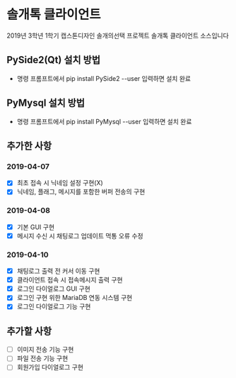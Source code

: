 # 솔개톡 클라이언트
2019년 3학년 1학기 캡스톤디자인 솔개의선택
프로젝트 솔개톡 클라이언트 소스입니다

## PySide2(Qt) 설치 방법
- 명령 프롬프트에서 pip install PySide2 --user 입력하면 설치 완료

## PyMysql 설치 방법
- 명령 프롬프트에서 pip install PyMysql --user 입력하면 설치 완료

## 추가한 사항
### 2019-04-07
- [x] 최초 접속 시 닉네임 설정 구현(X)
- [x] 닉네임, 플래그, 메시지를 포함한 버퍼 전송의 구현

### 2019-04-08
- [x] 기본 GUI 구현
- [x] 메시지 수신 시 채팅로그 업데이트 먹통 오류 수정

### 2019-04-10
- [x] 채팅로그 출력 전 커서 이동 구현
- [x] 클라이언트 접속 시 접속메시지 출력 구현
- [x] 로그인 다이얼로그 GUI 구현
- [x] 로그인 구현 위한 MariaDB 연동 시스템 구현
- [x] 로그인 다이얼로그 기능 구현

## 추가할 사항
- [ ] 이미지 전송 기능 구현
- [ ] 파일 전송 기능 구현
- [ ] 회원가입 다이얼로그 구현
